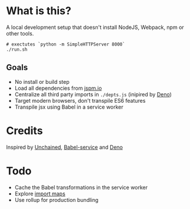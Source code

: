# What is this?

A local development setup that doesn't install NodeJS, Webpack, npm or other tools.

```
# exectutes `python -m SimpleHTTPServer 8000`
./run.sh
```

## Goals

- No install or build step
- Load all dependencies from [jspm.io](https://jspm.io/)
- Centralize all third party imports in `./depts.js` (inipired by [Deno](https://deno.land/))
- Target modern browsers, don't transpile ES6 features
- Transpile jsx using Babel in a service worker

# Credits

Inspired by [Unchained](https://github.com/edoardocavazza/unchained), [Babel-service](https://github.com/bahmutov/babel-service) and [Deno](https://deno.land/)

# Todo

- Cache the Babel transformations in the service worker
- Explore [import maps](https://chromestatus.com/feature/5315286962012160)
- Use rollup for production bundling
